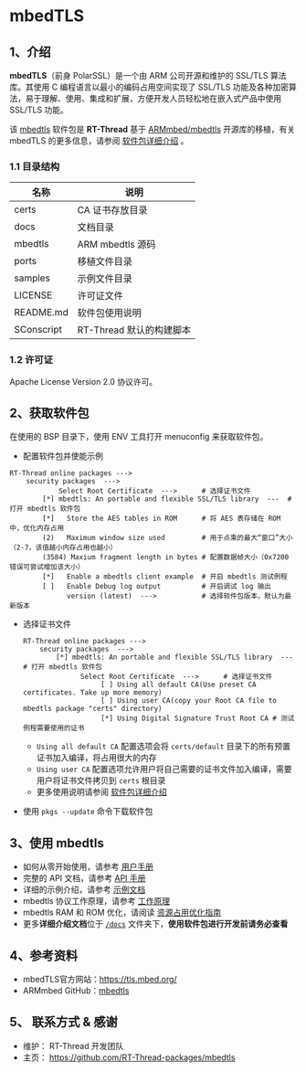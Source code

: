# mbedTLS

## 1、介绍 

**mbedTLS**（前身 PolarSSL）是一个由 ARM 公司开源和维护的 SSL/TLS 算法库。其使用 C 编程语言以最小的编码占用空间实现了 SSL/TLS 功能及各种加密算法，易于理解、使用、集成和扩展，方便开发人员轻松地在嵌入式产品中使用 SSL/TLS 功能。

该 [mbedtls](https://github.com/RT-Thread-packages/mbedtls) 软件包是 **RT-Thread** 基于 [ARMmbed/mbedtls](https://github.com/ARMmbed/mbedtls/) 开源库的移植，有关 mbedTLS 的更多信息，请参阅 [软件包详细介绍](docs/introduction.md) 。

### 1.1 目录结构

| 名称            | 说明 |
| ----            | ---- |
| certs           | CA 证书存放目录 |
| docs            | 文档目录 |
| mbedtls         | ARM mbedtls 源码 |
| ports           | 移植文件目录 |
| samples         | 示例文件目录 |
| LICENSE         | 许可证文件 |
| README.md       | 软件包使用说明 |
| SConscript      | RT-Thread 默认的构建脚本 |

### 1.2 许可证

Apache License Version 2.0 协议许可。

## 2、获取软件包

在使用的 BSP 目录下，使用 ENV 工具打开 menuconfig 来获取软件包。

- 配置软件包并使能示例

```shell
RT-Thread online packages --->
    security packages  --->
            Select Root Certificate  --->      # 选择证书文件
        [*] mbedtls: An portable and flexible SSL/TLS library  ---  # 打开 mbedtls 软件包
        [*]   Store the AES tables in ROM      # 将 AES 表存储在 ROM 中，优化内存占用
        (2)   Maximum window size used         # 用于点乘的最大“窗口”大小（2-7，该值越小内存占用也越小）
        (3584) Maxium fragment length in bytes # 配置数据帧大小（0x7200 错误可尝试增加该大小）
        [*]   Enable a mbedtls client example  # 开启 mbedtls 测试例程
        [ ]   Enable Debug log output          # 开启调试 log 输出
              version (latest)  --->           # 选择软件包版本，默认为最新版本
```

- 选择证书文件

    ```shell
    RT-Thread online packages --->
        security packages  --->
            [*] mbedtls: An portable and flexible SSL/TLS library  ---  # 打开 mbedtls 软件包
                  Select Root Certificate  --->      # 选择证书文件
                       [ ] Using all default CA(Use preset CA certificates. Take up more memory)
                       [ ] Using user CA(copy your Root CA file to mbedtls package "certs" directory)
                       [*] Using Digital Signature Trust Root CA # 测试例程需要使用的证书
    ```

    - `Using all default CA` 配置选项会将 `certs/default` 目录下的所有预置证书加入编译，将占用很大的内存
    - `Using user CA` 配置选项允许用户将自己需要的证书文件加入编译，需要用户将证书文件拷贝到 `certs` 根目录
    - 更多使用说明请参阅 [软件包详细介绍](docs/introduction.md)

- 使用 `pkgs --update` 命令下载软件包

## 3、使用 mbedtls

- 如何从零开始使用，请参考 [用户手册](docs/user-guide.md)
- 完整的 API 文档，请参考 [API 手册](docs/api.md)
- 详细的示例介绍，请参考 [示例文档](docs/samples.md) 
- mbedtls 协议工作原理，请参考 [工作原理](docs/principle.md) 
- mbedtls RAM 和 ROM 优化，请阅读 [资源占用优化指南](docs/footprint-optimization-guide.md)
- 更多**详细介绍文档**位于 [`/docs`](/docs) 文件夹下，**使用软件包进行开发前请务必查看**

## 4、参考资料

- mbedTLS官方网站：https://tls.mbed.org/
- ARMmbed GitHub：[mbedtls](https://github.com/ARMmbed/mbedtls/tree/72ea31b026e1fc61b01662474aa5125817b968bc)

## 5、 联系方式 & 感谢

- 维护： RT-Thread 开发团队
- 主页： https://github.com/RT-Thread-packages/mbedtls

